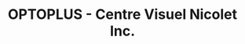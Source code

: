 ---
title: "OPTOPLUS - Centre Visuel Nicolet Inc."
url: /nicolet/optoplus-centre-visuel-nicolet-inc/
shop: Optiker
---